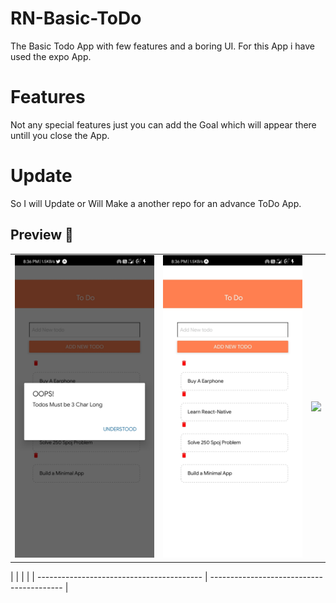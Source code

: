 # RN-Basic-ToDo
The Basic Todo App with few features and a boring UI.
For this App i have used the expo App.

# Features
Not any special features just you can add the Goal which will appear there untill you close the App.

# Update 
So I will Update or Will Make a another repo for an advance ToDo App.

## Preview 📸

|                                           |                                           |                                           |
| ----------------------------------------- | ----------------------------------------- | ----------------------------------------- |
| <img src="screenshots/errorPage.jpeg" width="400"> | <img src="screenshots/homepage.jpeg" width="400"> | <img src="screenshots/3.png" width="400"> |

|                                           |                                           |                                           |
| ----------------------------------------- | ----------------------------------------- | 
